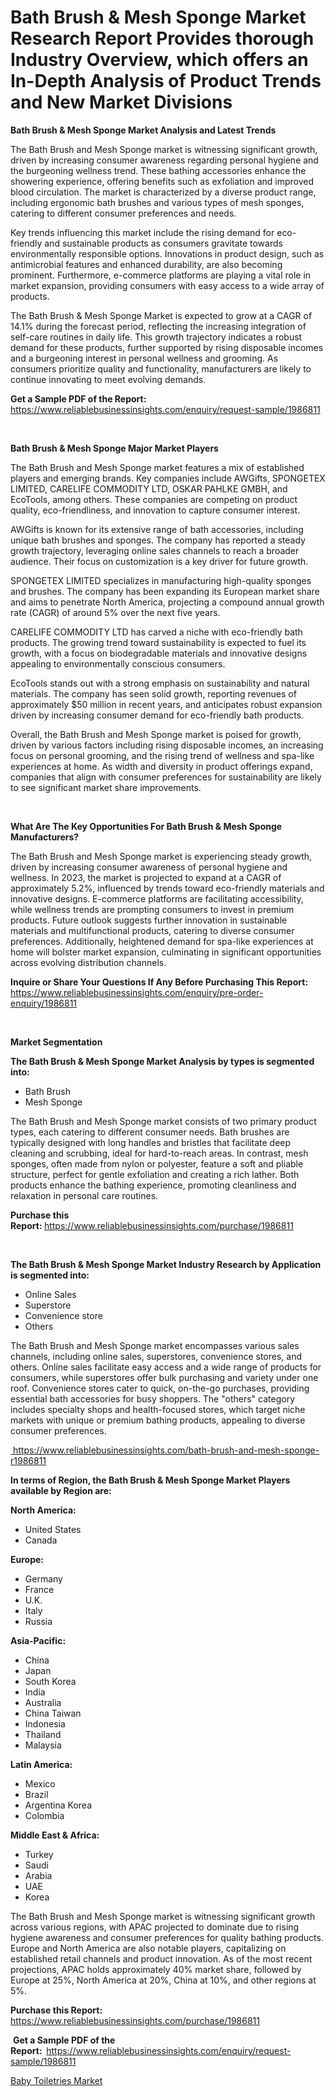 <p><h1>Bath Brush & Mesh Sponge Market Research Report Provides thorough Industry Overview, which offers an In-Depth Analysis of Product Trends and New Market Divisions</h1></p><p><strong>Bath Brush & Mesh Sponge Market Analysis and Latest Trends</strong></p>
<p><p>The Bath Brush and Mesh Sponge market is witnessing significant growth, driven by increasing consumer awareness regarding personal hygiene and the burgeoning wellness trend. These bathing accessories enhance the showering experience, offering benefits such as exfoliation and improved blood circulation. The market is characterized by a diverse product range, including ergonomic bath brushes and various types of mesh sponges, catering to different consumer preferences and needs.</p><p>Key trends influencing this market include the rising demand for eco-friendly and sustainable products as consumers gravitate towards environmentally responsible options. Innovations in product design, such as antimicrobial features and enhanced durability, are also becoming prominent. Furthermore, e-commerce platforms are playing a vital role in market expansion, providing consumers with easy access to a wide array of products.</p><p>The Bath Brush & Mesh Sponge Market is expected to grow at a CAGR of 14.1% during the forecast period, reflecting the increasing integration of self-care routines in daily life. This growth trajectory indicates a robust demand for these products, further supported by rising disposable incomes and a burgeoning interest in personal wellness and grooming. As consumers prioritize quality and functionality, manufacturers are likely to continue innovating to meet evolving demands.</p></p>
<p><strong>Get a Sample PDF of the Report:&nbsp;</strong> <a href="https://www.reliablebusinessinsights.com/enquiry/request-sample/1986811?utm_campaign=3107&utm_medium=2&utm_source=Github&utm_content=ia&utm_term=06042025&utm_id=bath-brush-mesh-sponge">https://www.reliablebusinessinsights.com/enquiry/request-sample/1986811</a></p>
<p>&nbsp;</p>
<p><strong>Bath Brush & Mesh Sponge Major Market Players</strong></p>
<p><p>The Bath Brush and Mesh Sponge market features a mix of established players and emerging brands. Key companies include AWGifts, SPONGETEX LIMITED, CARELIFE COMMODITY LTD, OSKAR PAHLKE GMBH, and EcoTools, among others. These companies are competing on product quality, eco-friendliness, and innovation to capture consumer interest.</p><p>AWGifts is known for its extensive range of bath accessories, including unique bath brushes and sponges. The company has reported a steady growth trajectory, leveraging online sales channels to reach a broader audience. Their focus on customization is a key driver for future growth.</p><p>SPONGETEX LIMITED specializes in manufacturing high-quality sponges and brushes. The company has been expanding its European market share and aims to penetrate North America, projecting a compound annual growth rate (CAGR) of around 5% over the next five years.</p><p>CARELIFE COMMODITY LTD has carved a niche with eco-friendly bath products. The growing trend toward sustainability is expected to fuel its growth, with a focus on biodegradable materials and innovative designs appealing to environmentally conscious consumers.</p><p>EcoTools stands out with a strong emphasis on sustainability and natural materials. The company has seen solid growth, reporting revenues of approximately $50 million in recent years, and anticipates robust expansion driven by increasing consumer demand for eco-friendly bath products.</p><p>Overall, the Bath Brush and Mesh Sponge market is poised for growth, driven by various factors including rising disposable incomes, an increasing focus on personal grooming, and the rising trend of wellness and spa-like experiences at home. As width and diversity in product offerings expand, companies that align with consumer preferences for sustainability are likely to see significant market share improvements.</p></p>
<p>&nbsp;</p>
<p><strong>What Are The Key Opportunities For Bath Brush & Mesh Sponge Manufacturers?</strong></p>
<p><p>The Bath Brush and Mesh Sponge market is experiencing steady growth, driven by increasing consumer awareness of personal hygiene and wellness. In 2023, the market is projected to expand at a CAGR of approximately 5.2%, influenced by trends toward eco-friendly materials and innovative designs. E-commerce platforms are facilitating accessibility, while wellness trends are prompting consumers to invest in premium products. Future outlook suggests further innovation in sustainable materials and multifunctional products, catering to diverse consumer preferences. Additionally, heightened demand for spa-like experiences at home will bolster market expansion, culminating in significant opportunities across evolving distribution channels.</p></p>
<p><strong>Inquire or Share Your Questions If Any Before Purchasing This Report:</strong> <a href="https://www.reliablebusinessinsights.com/enquiry/pre-order-enquiry/1986811?utm_campaign=3107&utm_medium=2&utm_source=Github&utm_content=ia&utm_term=06042025&utm_id=bath-brush-mesh-sponge">https://www.reliablebusinessinsights.com/enquiry/pre-order-enquiry/1986811</a></p>
<p>&nbsp;</p>
<p><strong>Market Segmentation</strong></p>
<p><strong>The Bath Brush & Mesh Sponge Market Analysis by types is segmented into:</strong></p>
<p><ul><li>Bath Brush</li><li>Mesh Sponge</li></ul></p>
<p><p>The Bath Brush and Mesh Sponge market consists of two primary product types, each catering to different consumer needs. Bath brushes are typically designed with long handles and bristles that facilitate deep cleaning and scrubbing, ideal for hard-to-reach areas. In contrast, mesh sponges, often made from nylon or polyester, feature a soft and pliable structure, perfect for gentle exfoliation and creating a rich lather. Both products enhance the bathing experience, promoting cleanliness and relaxation in personal care routines.</p></p>
<p><strong>Purchase this Report:&nbsp;</strong><a href="https://www.reliablebusinessinsights.com/purchase/1986811?utm_campaign=3107&utm_medium=2&utm_source=Github&utm_content=ia&utm_term=06042025&utm_id=bath-brush-mesh-sponge">https://www.reliablebusinessinsights.com/purchase/1986811</a></p>
<p>&nbsp;</p>
<p><strong>The Bath Brush & Mesh Sponge Market Industry Research by Application is segmented into:</strong></p>
<p><ul><li>Online Sales</li><li>Superstore</li><li>Convenience store</li><li>Others</li></ul></p>
<p><p>The Bath Brush and Mesh Sponge market encompasses various sales channels, including online sales, superstores, convenience stores, and others. Online sales facilitate easy access and a wide range of products for consumers, while superstores offer bulk purchasing and variety under one roof. Convenience stores cater to quick, on-the-go purchases, providing essential bath accessories for busy shoppers. The "others" category includes specialty shops and health-focused stores, which target niche markets with unique or premium bathing products, appealing to diverse consumer preferences.</p></p>
<p><a href="https://www.reliablebusinessinsights.com/bath-brush-and-mesh-sponge-r1986811?utm_campaign=3107&utm_medium=2&utm_source=Github&utm_content=ia&utm_term=06042025&utm_id=bath-brush-mesh-sponge">&nbsp;https://www.reliablebusinessinsights.com/bath-brush-and-mesh-sponge-r1986811</a></p>
<p><strong>In terms of Region, the Bath Brush & Mesh Sponge Market Players available by Region are:</strong></p>
<p>
    <p> <strong> North America: </strong>
        <ul>
            <li>United States</li>
            <li>Canada</li>
        </ul>
        </p> 
    <p> <strong> Europe: </strong>
        <ul>
            <li>Germany</li>
            <li>France</li>
            <li>U.K.</li>
            <li>Italy</li>
            <li>Russia</li>
        </ul>
        </p> 
    <p> <strong> Asia-Pacific: </strong>
        <ul>
            <li>China</li>
            <li>Japan</li>
            <li>South Korea</li>
            <li>India</li>
            <li>Australia</li>
            <li>China Taiwan</li>
            <li>Indonesia</li>
            <li>Thailand</li>
            <li>Malaysia</li>
        </ul>
        </p> 
    <p> <strong> Latin America: </strong>
        <ul>
            <li>Mexico</li>
            <li>Brazil</li>
            <li>Argentina Korea</li>
            <li>Colombia</li>
        </ul>
        </p> 
    <p> <strong> Middle East & Africa: </strong>
        <ul>
            <li>Turkey</li>
            <li>Saudi</li>
            <li>Arabia</li>
            <li>UAE</li>
            <li>Korea</li>
        </ul>
    </p>
    </p>
<p><p>The Bath Brush and Mesh Sponge market is witnessing significant growth across various regions, with APAC projected to dominate due to rising hygiene awareness and consumer preferences for quality bathing products. Europe and North America are also notable players, capitalizing on established retail channels and product innovation. As of the most recent projections, APAC holds approximately 40% market share, followed by Europe at 25%, North America at 20%, China at 10%, and other regions at 5%.</p></p>
<p><strong>Purchase this Report: </strong><a href="https://www.reliablebusinessinsights.com/purchase/1986811?utm_campaign=3107&utm_medium=2&utm_source=Github&utm_content=ia&utm_term=06042025&utm_id=bath-brush-mesh-sponge">https://www.reliablebusinessinsights.com/purchase/1986811</a></p>
<p>&nbsp;<strong>Get a Sample PDF of the Report:&nbsp;&nbsp;</strong><a href="https://www.reliablebusinessinsights.com/enquiry/request-sample/1986811?utm_campaign=3107&utm_medium=2&utm_source=Github&utm_content=ia&utm_term=06042025&utm_id=bath-brush-mesh-sponge">https://www.reliablebusinessinsights.com/enquiry/request-sample/1986811</a></p>
<p><strong></strong></p>
<p><p><a href="https://github.com/daphnyvashdi/Market-Research-Report-List-1/blob/main/baby-toiletries-market.md?utm_campaign=3107&utm_medium=2&utm_source=Github&utm_content=ia&utm_term=06042025&utm_id=bath-brush-mesh-sponge">Baby Toiletries Market</a></p></p>